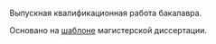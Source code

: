 Выпускная квалификационная работа бакалавра.

Основано на [шаблоне](https://bitbucket.org/ice_phoenix/csse-fcs-latex/) магистерской диссертации.